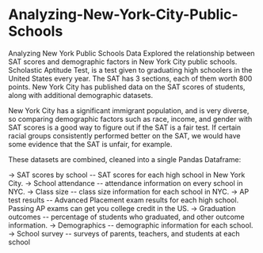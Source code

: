 # Analyzing-New-York-City-Public-Schools
Analyzing New York Public Schools Data
Explored the relationship between SAT scores and demographic factors in New York City public schools. Scholastic Aptitude Test, is a test given to graduating high schoolers in the United States every year. The SAT has 3 sections, each of them worth 800 points. New York City has published data on the SAT scores of students, along with additional demographic datasets.

New York City has a significant immigrant population, and is very diverse, so comparing demographic factors such as race, income, and gender with SAT scores is a good way to figure out if the SAT is a fair test. If certain racial groups consistently performed better on the SAT, we would have some evidence that the SAT is unfair, for example.

These datasets are combined, cleaned into a single Pandas Dataframe:

-> SAT scores by school -- SAT scores for each high school in New York City.
-> School attendance -- attendance information on every school in NYC.
-> Class size -- class size information for each school in NYC.
-> AP test results -- Advanced Placement exam results for each high school. Passing AP exams can get you college credit in the US.
-> Graduation outcomes -- percentage of students who graduated, and other outcome information.
-> Demographics -- demographic information for each school.
-> School survey -- surveys of parents, teachers, and students at each school



